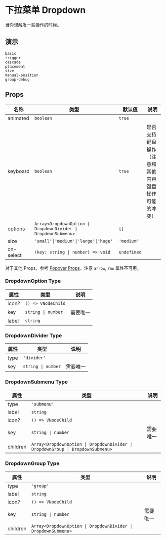 # 下拉菜单 Dropdown

当你想触发一些操作的时候。

## 演示

```demo
basic
trigger
cascade
placement
size
manual-position
group-debug
```

## Props

| 名称 | 类型 | 默认值 | 说明 |
| --- | --- | --- | --- |
| animated | `boolean` | `true` |  |
| keyboard | `boolean` | `true` | 是否支持键盘操作（注意和其他内容键盘操作可能的冲突） |
| options | `Array<DropdownOption \| DropdownDivider \| DropdownSubmenu>` | `[]` |  |
| size | `'small'\|'medium'\|'large'\|'huge'` | `'medium'` |  |
| on-select | `(key: string \| number) => void` | `undefined` |  |

对于其他 Props，参考 [Popover Props](popover#Props)。注意 `arrow`, `raw` 属性不可用。

### DropdownOption Type

| 属性  | 类型               | 说明     |
| ----- | ------------------ | -------- |
| icon? | `() => VNodeChild` |          |
| key   | `string \| number` | 需要唯一 |
| label | `string`           |          |

### DropdownDivider Type

| 属性 | 类型               | 说明     |
| ---- | ------------------ | -------- |
| type | `'divider'`        |          |
| key  | `string \| number` | 需要唯一 |

### DropdownSubmenu Type

| 属性 | 类型 | 说明 |
| --- | --- | --- |
| type | `'submenu'` |  |
| label | `string` |  |
| icon? | `() => VNodeChild` |  |
| key | `string \| number` | 需要唯一 |
| children | `Array<DropdownOption \| DropdownDivider \| DropdownGroup \| DropdownSubmenu>` |  |

### DropdownGroup Type

| 属性 | 类型 | 说明 |
| --- | --- | --- |
| type | `'group'` |  |
| label | `string` |  |
| icon? | `() => VNodeChild` |  |
| key | `string \| number` | 需要唯一 |
| children | `Array<DropdownOption \| DropdownDivider \| DropdownSubmenu>` |  |
